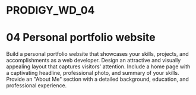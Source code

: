 # PRODIGY_WD_04
<h1>04 
  Personal portfolio website</h1>

<p>
Build a personal portfolio website that showcases your skills, projects, and accomplishments as a web developer. Design an attractive and visually appealing layout that captures visitors' attention. Include a home page with a captivating headline, professional photo, and summary of your skills. Provide an "About Me" section with a detailed background, education, and professional experience. 
</p>
